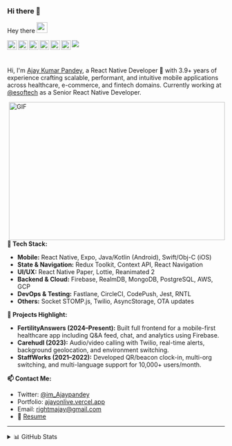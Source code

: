 ### Hi there 👋

Hey there <img src="https://media.giphy.com/media/hvRJCLFzcasrR4ia7z/giphy.gif" width="25px" />

<a href="https://discord.gg/XTW52Kt">
  <img align="left" alt="Ajay Kumar Pandey" width="22px" src="https://cdn.jsdelivr.net/npm/simple-icons@v3/icons/discord.svg" />
</a>
<a href="https://twitter.com/im_Ajaypandey">
  <img align="left" alt="Ajay Kumar Pandey | Twitter" width="22px" src="https://cdn.jsdelivr.net/npm/simple-icons@v3/icons/twitter.svg" />
</a>
<a href="https://www.linkedin.com/in/rightmajay/">
  <img align="left" alt="Ajay's LinkedIn" width="22px" src="https://cdn.jsdelivr.net/npm/simple-icons@v3/icons/linkedin.svg" />
</a>
<a href="https://www.instagram.com/ajay_kr___/">
  <img align="left" alt="Ajay's Instagram" width="22px" src="https://cdn.jsdelivr.net/npm/simple-icons@v3/icons/instagram.svg" />
</a>
<a href="https://www.reddit.com/user/rightmajay">
  <img align="left" alt="Ajay's Reddit" width="22px" src="https://cdn.jsdelivr.net/npm/simple-icons@v3/icons/reddit.svg" />
</a>
<a href="https://leetcode.com/GittyAjay/">
  <img align="left" alt="Ajay's LeetCode" width="22px" src="https://cdn.jsdelivr.net/npm/simple-icons@v3/icons/leetcode.svg" />
</a>

![](https://visitor-badge.glitch.me/badge?page_id=GittyAjay.GittyAjay)

<br />

Hi, I'm [Ajay Kumar Pandey](https://ajayonlive.vercel.app/), a React Native Developer 🚀 with 3.9+ years of experience crafting scalable, performant, and intuitive mobile applications across healthcare, e-commerce, and fintech domains. Currently working at [@esoftech](https://www.esoftech.com/) as a Senior React Native Developer.

<img align="right" alt="GIF" src="https://github.com/abhisheknaiidu/abhisheknaiidu/blob/master/code.gif?raw=true" width="500" height="320" />

**🔧 Tech Stack:**

- **Mobile:** React Native, Expo, Java/Kotlin (Android), Swift/Obj-C (iOS)
- **State & Navigation:** Redux Toolkit, Context API, React Navigation
- **UI/UX:** React Native Paper, Lottie, Reanimated 2
- **Backend & Cloud:** Firebase, RealmDB, MongoDB, PostgreSQL, AWS, GCP
- **DevOps & Testing:** Fastlane, CircleCI, CodePush, Jest, RNTL
- **Others:** Socket STOMP.js, Twilio, AsyncStorage, OTA updates

**📌 Projects Highlight:**

- **FertilityAnswers (2024–Present):** Built full frontend for a mobile-first healthcare app including Q&A feed, chat, and analytics using Firebase.
- **Carehudl (2023):** Audio/video calling with Twilio, real-time alerts, background geolocation, and environment switching.
- **StaffWorks (2021–2022):** Developed QR/beacon clock-in, multi-org switching, and multi-language support for 10,000+ users/month.

**📫 Contact Me:**
- Twitter: [@im_Ajaypandey](https://twitter.com/im_Ajaypandey)
- Portfolio: [ajayonlive.vercel.app](https://ajayonlive.vercel.app/)
- Email: rightmajay@gmail.com  
- 📄 [Resume]([https://drive.google.com/file/d/1WfIXy4n9vNXix2ApfAeyhCKYJKmg05fx/view?usp=sharing](https://drive.google.com/file/d/1VWgA8_1g4eL1lxnCIMrvNLiMtOSG1qqh/view))

---

<details>
<summary>📊 GitHub Stats</summary>
<p align="center">
  <img src="https://github-readme-stats.vercel.app/api?username=GittyAjay&show_icons=true&theme=gotham" alt="Ajay's GitHub stats" />
</p>
</details>

